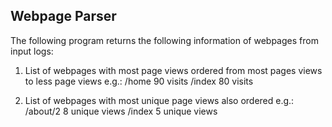 ## Webpage Parser 

The following program returns the following information of webpages from input logs:

1. List of webpages with most page views ordered from most pages views to less page views e.g.:
/home 90 visits 
/index 80 visits

2. List of webpages with most unique page views also ordered e.g.:
/about/2 8 unique views 
/index 5 unique views